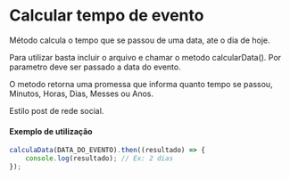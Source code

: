 # Calcular tempo de evento

Método calcula o tempo que se passou de uma data, ate o dia de hoje. 

Para utilizar basta incluir o arquivo e chamar o metodo calcularData().
Por parametro deve ser passado a data do evento.

O metodo retorna uma promessa que informa quanto tempo se passou, 
Minutos, Horas, Dias, Messes ou Anos. 

Estilo post de rede social.

#### Exemplo de utilização

```javascript
calculaData(DATA_DO_EVENTO).then((resultado) => {
	console.log(resultado); // Ex: 2 dias
});
```


